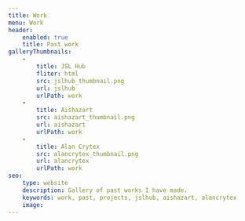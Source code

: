 ```yaml
---
title: Work
menu: Work
header:
    enabled: true
    title: Past work
galleryThumbnails:
    -
        title: JSL Hub
        fliter: html
        src: jslhub_thumbnail.png
        url: jslhub
        urlPath: work
    -
        title: Aishazart
        src: aishazart_thumbnail.png
        url: aishazart
        urlPath: work
    -
        title: Alan Crytex
        src: alancrytex_thumbnail.png
        url: alancrytex
        urlPath: work
seo:
    type: website
    description: Gallery of past works I have made.
    keywords: work, past, projects, jslhub, aishazart, alancrytex
    image:
---
```

